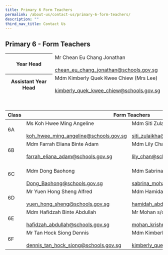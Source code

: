 ```yaml
---
title: Primary 6 Form Teachers
permalink: /about-us/contact-us/primary-6-form-teachers/
description: ""
third_nav_title: Contact Us
---
```

## **Primary 6 - Form Teachers**

<table>
<thead>
  <tr>
    <th>Year Head<br></th>
    <td>Mr Chean Eu Chang Jonathan<br><br><a href="mailto:chean_eu_chang_jonathan@schools.gov.sg" target="_blank" rel="noopener noreferrer">chean_eu_chang_jonathan@schools.gov.sg</a></td>
  </tr>
	 <tr>
    <th>Assistant Year Head<br></th>
    <td>Mdm Kimberly Quek Kwee Chiew (Mrs Lee)<br><br><a href="mailto:kimberly_quek_kwee_chiew@schools.gov.sg" target="_blank" rel="noopener noreferrer">kimberly_quek_kwee_chiew@schools.gov.sg</a></td>
  </tr>
</thead>
</table>

<br>

<table>
<thead>
  <tr>
    <th>Class</th>
    <th colspan="2">Form Teachers</th>
  </tr>
</thead>
<tbody>
  <tr>
    <td>6A</td>
    <td>Ms Koh Hwee Ming Angeline<br><br><a href="mailto:koh_hwee_ming_angeline@schools.gov.sg" target="_blank" rel="noopener noreferrer">koh_hwee_ming_angeline@schools.gov.sg</a><br></td>
    <td>Mdm Siti Zulaikha Binte Zainal Abidin<br><br><a href="mailto:siti_zulaikha@schools.gov.sg" target="_blank" rel="noopener noreferrer">siti_zulaikha@schools.gov.sg</a></td>
  </tr>
  <tr>
    <td>6B</td>
    <td>Mdm Farrah Eliana Binte Adam<br><br><a href="mailto:farrah_eliana_adam@schools.gov.sg" target="_blank" rel="noopener noreferrer">farrah_eliana_adam@schools.gov.sg</a><br></td>
    <td>Mdm Lily Chan<br><br><a href="mailto:lily_chan@schools.gov.sg" target="_blank" rel="noopener noreferrer">lily_chan@schools.gov.sg</a><br></td>
  </tr>
  <tr>
    <td>6C</td>
    <td><br>Mdm Dong Baohong<br><br><a href="mailto:Dong_Baohong@schools.gov.sg" target="_blank" rel="noopener noreferrer">Dong_Baohong@schools.gov.sg</a> <br></td>
    <td><br>Mdm Sabrina Binte Mohamed Osman<br><br><a href="mailto:sabrina_mohamed_osman@schools.gov.sg" target="_blank" rel="noopener noreferrer">sabrina_mohamed_osman@schools.gov.sg</a></td>
  </tr>
  <tr>
    <td>6D</td>
    <td>Mr Yuen Hong Sheng Alfred<br><br><a href="mailto:yuen_hong_sheng@schools.gov.sg">yuen_hong_sheng@schools.gov.sg</a><br></td>
    <td>Mdm Hamidah Binte Abdul Razak<br><br><a href="mailto:hamidah_abdul_razak@schools.gov.sg">hamidah_abdul_razak@schools.gov.sg</a><br></td>
  </tr>
  <tr>
    <td>6E</td>
    <td>Mdm Hafidzah Binte Abdullah<br><br><a href="mailto:hafidzah_abdullah@schools.gov.sg">hafidzah_abdullah@schools.gov.sg</a><br></td>
    <td>Mr Mohan s/o Krishnamoorthy<br><br><a href="mailto:mohan_krishnamoorthy@schools.gov.sg" target="_blank" rel="noopener noreferrer">mohan_krishnamoorthy@schools.gov.sg</a><br></td>
  </tr>
  <tr>
    <td>6F</td>
    <td>Mr Tan Hock Siong Dennis<br><br><a href="mailto:dennis_tan_hock_siong@schools.gov.sg">dennis_tan_hock_siong@schools.gov.sg</a><br></td>
    <td>Mdm Kimberly Quek Kwee Chiew (Mrs Lee)<br><br><a href="mailto:kimberly_quek_kwee_chiew@schools.gov.sg">kimberly_quek_kwee_chiew@schools.gov.sg</a><br></td>
  </tr>
</tbody>
</table>